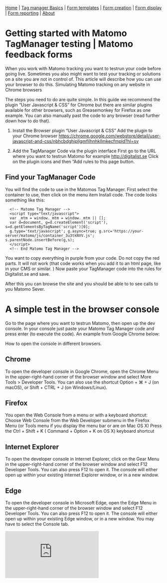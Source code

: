 [Home](./index.md) | [Tag manager Basics](./tag-manager-basics.md) | [Form templates](./form-templates.md) | [Form creation](./form-creation.md) | [Form display](./form-display.md) | [Form reporting](./form-reporting.md) | [About](./about.md)

# Getting started with Matomo TagManager testing | Matomo feedback forms
When you work with Matomo tracking you want to testrun your code before going live. Sometimes you also might want to test your tracking or solutions on a site you are not in control of.
This article will describe how you can use your browser to do this.
 Simulating Matomo tracking on any website in Chrome browsers

The steps you need to do are quite simple. 
In this guide we recommend the plugin “User Javascript & CSS” for Chrome but there are similar plugins available for other browsers, such as Greasemonkey for Firefox as one example. You can also manually past the code to any browser (read further down how to do that). 

1. Install the Browser plugin “User Javascript & CSS”
Add the plugin to your Chrome browser https://chrome.google.com/webstore/detail/user-javascript-and-css/nbhcbdghjpllgmfilhnhkllmkecfmpld?hl=sv

2. Add the TagManager Code via the plugin interface
First go to the URL where you want to testrun Matomo for example 
http://digitalist.se
Click on the plugin icons and then “Add rules to this page button.

 

## Find your TagManager Code
You will find the code to use in the Matomos Tag Manager.
First select the container to use, then click on the menu item Install code.
The code looks something like this:
```
  <!-- Matomo Tag Manager -->
  <script type="text/javascript">
  var _mtm = window._mtm = window._mtm || [];
  var d=document, g=d.createElement('script'), s=d.getElementsByTagName('script')[0];
  g.type='text/javascript'; g.async=true; g.src='https://your-server/matomo/js/container_3u3tkNVV.js'; s.parentNode.insertBefore(g,s);
  </script>
  <!-- End Matomo Tag Manager -->
```

You want to copy everything in purple from your code. Do not  copy the red parts. It will not work (that code works when you add it to an html page, like in your CMS or similar. )
Now paste your TagManager code into the rules for Digitalist.se and save.

After this you can browse the site and you should be able to to see calls to you Matomo Sever.


# A simple test in the browser console
Go to the page where you want to testrun Matomo, then open up the dev console.
In your console just paste your Matomo Tag Manager code and press enter (to execute the code).
An example from Google Chrome below:


How to open the console in different browsers.
## Chrome
To open the developer console in Google Chrome, open the Chrome Menu in the upper-right-hand corner of the browser window and select More Tools > Developer Tools. You can also use the shortcut Option + ⌘ + J (on macOS), or Shift + CTRL + J (on Windows/Linux).
## Firefox
You open the Web Console from a menu or with a keyboard shortcut: Choose Web Console from the Web Developer submenu in the Firefox Menu (or Tools menu if you display the menu bar or are on Mac OS X) Press the Ctrl + Shift + K ( Command + Option + K on OS X) keyboard shortcut
## Internet Explorer
To open the developer console in Internet Explorer, click on the Gear Menu in the upper-right-hand corner of the browser window and select F12 Developer Tools. You can also press F12 to open it. The console will either open up within your existing Internet Explorer window, or in a new window.
## Edge
To open the developer console in Microsoft Edge, open the Edge Menu in the upper-right-hand corner of the browser window and select F12 Developer Tools. You can also press F12 to open it. The console will either open up within your existing Edge window, or in a new window. You may have to select the Console tab.

![form-example-stars-and-radio](https://digi-matomo.dglive.net/matomo.php?idsite=31&amp;rec=1&amp;action_name=TagManagerBasics&url=/tag-manager-basics.html)